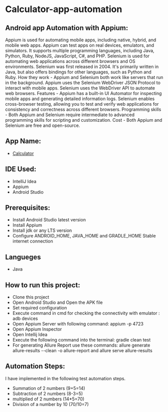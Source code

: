 # Calculator-app-automation

## Android app Automation with Appium:
Appium is used for automating mobile apps, including native, hybrid, and mobile web apps. Appium can test apps on real devices, emulators, and simulators. It supports multiple programming languages, including Java, Python, Ruby, NodeJS, JavaScript, C#, and PHP. 
Selenium is used for automating web applications across different browsers and OS environments. Selenium was first released in 2004. It's primarily written in Java, but also offers bindings for other languages, such as Python and Ruby.
How they work -
Appium and Selenium both work like servers that run in the background. Appium uses the Selenium WebDriver JSON Protocol to interact with mobile apps. Selenium uses the WebDriver API to automate web browsers.
Features - 
Appium has a built-in UI Automator for inspecting mobile apps and generating detailed information logs. Selenium enables cross-browser testing, allowing you to test and verify web applications for consistency and correctness across different browsers.
Programming skills - 
Both Appium and Selenium require intermediate to advanced programming skills for scripting and customization.
Cost - 
Both Appium and Selenium are free and open-source.


## App Name: 
- [Calculator](https://apkpure.com/calculator/com.google.android.calculator/)

## IDE Used:
- IntelliJ Idea
- Appium
- Android Studio

## Prerequisites:
- Install Android Studio latest version
- Install Appium 
- Install jdk or any LTS version
- Configure ANDROID_HOME, JAVA_HOME and GRADLE_HOME Stable internet connection

## Langueges
- Java

## How to run this project:
- Clone this project
- Open Android Studio and Open the APK file
- Set required configuration
- Execute command in cmd for checking the connectivity with emulator : adb devices
- Open Appium Server with following command: appium -p 4723
- Open Appium Inspector
- Open Intellij Idea
- Execute the following command into the terminal: 
   gradle clean test
- For generating Allure Report use these commands: allure generate allure-results --clean -o allure-report and allure serve allure-results

## Automation Steps: 
I have implemented in the following test automation steps.
- Summation of 2 numbers (9+5=14)
- Subtraction of 2 numbers (8-3=5)
- multiplied of 2 numbers (14*5=70)
- Division of a number by 10 (70/10=7)
